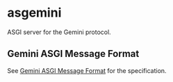 # asgemini

ASGI server for the Gemini protocol.

## Gemini ASGI Message Format

See [Gemini ASGI Message Format](spec/gemini.gmi) for the specification.

